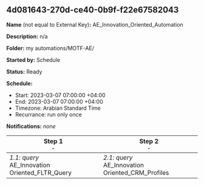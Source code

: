 ## 4d081643-270d-ce40-0b9f-f22e67582043

**Name** (not equal to External Key)**:** AE_Innovation_Oriented_Automation

**Description:** n/a

**Folder:** my automations/MOTF-AE/

**Started by:** Schedule

**Status:** Ready

**Schedule:**

* Start: 2023-03-07 07:00:00 +04:00
* End: 2023-03-07 07:00:00 +04:00
* Timezone: Arabian Standard Time
* Recurrance: run only once

**Notifications:** _none_


| Step 1<br>_<small>-</small>_ | Step 2<br>_<small>-</small>_ |
| --- | --- |
| _1.1: query_<br>AE_Innovation Oriented_FLTR_Query | _2.1: query_<br>AE_Innovation Oriented_CRM_Profiles |
